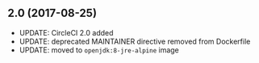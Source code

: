
## 2.0 (2017-08-25)
- UPDATE: CircleCI 2.0 added
- UPDATE: deprecated MAINTAINER directive removed from Dockerfile
- UPDATE: moved to `openjdk:8-jre-alpine` image